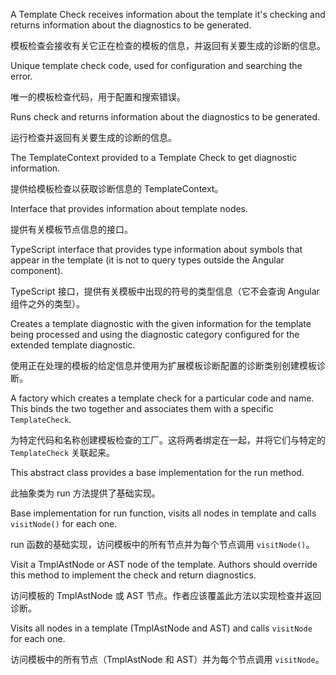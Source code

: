 A Template Check receives information about the template it's checking and returns
information about the diagnostics to be generated.

模板检查会接收有关它正在检查的模板的信息，并返回有关要生成的诊断的信息。

Unique template check code, used for configuration and searching the error.

唯一的模板检查代码，用于配置和搜索错误。

Runs check and returns information about the diagnostics to be generated.

运行检查并返回有关要生成的诊断的信息。

The TemplateContext provided to a Template Check to get diagnostic information.

提供给模板检查以获取诊断信息的 TemplateContext。

Interface that provides information about template nodes.

提供有关模板节点信息的接口。

TypeScript interface that provides type information about symbols that appear
in the template \(it is not to query types outside the Angular component\).

TypeScript 接口，提供有关模板中出现的符号的类型信息（它不会查询 Angular 组件之外的类型）。

Creates a template diagnostic with the given information for the template being processed and
using the diagnostic category configured for the extended template diagnostic.

使用正在处理的模板的给定信息并使用为扩展模板诊断配置的诊断类别创建模板诊断。

A factory which creates a template check for a particular code and name. This binds the two
together and associates them with a specific `TemplateCheck`.

为特定代码和名称创建模板检查的工厂。这将两者绑定在一起，并将它们与特定的 `TemplateCheck`
关联起来。

This abstract class provides a base implementation for the run method.

此抽象类为 run 方法提供了基础实现。

Base implementation for run function, visits all nodes in template and calls
`visitNode()` for each one.

run 函数的基础实现，访问模板中的所有节点并为每个节点调用 `visitNode()`。

Visit a TmplAstNode or AST node of the template. Authors should override this
method to implement the check and return diagnostics.

访问模板的 TmplAstNode 或 AST 节点。作者应该覆盖此方法以实现检查并返回诊断。

Visits all nodes in a template \(TmplAstNode and AST\) and calls `visitNode` for each one.

访问模板中的所有节点（TmplAstNode 和 AST）并为每个节点调用 `visitNode`。